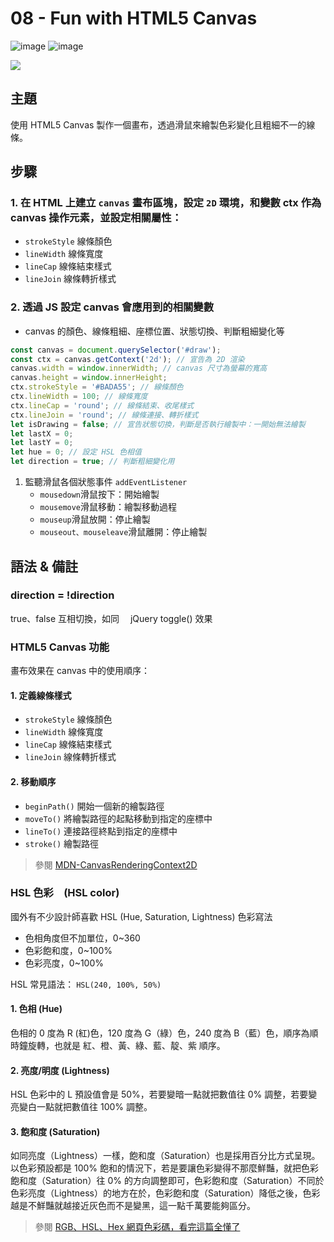 # 08 - Fun with HTML5 Canvas

![image](https://img.shields.io/badge/JavaScript-exercise-F0DB4F.svg) ![image](https://img.shields.io/badge/HTML5-exercise-E44D26.svg)

![](https://images2.imgbox.com/3e/af/mWbBlrrf_o.jpg)

## 主題

使用 HTML5 Canvas 製作一個畫布，透過滑鼠來繪製色彩變化且粗細不一的線條。

## 步驟

### 1. 在 HTML 上建立 `canvas` 畫布區塊，設定 `2D` 環境，和變數 ctx 作為 canvas 操作元素，並設定相關屬性：

- `strokeStyle` 線條顏色
- `lineWidth` 線條寬度
- `lineCap` 線條結束樣式
- `lineJoin` 線條轉折樣式

### 2. 透過 JS 設定 canvas 會應用到的相關變數

- canvas 的顏色、線條粗細、座標位置、狀態切換、判斷粗細變化等

```js
const canvas = document.querySelector('#draw');
const ctx = canvas.getContext('2d'); // 宣告為 2D 渲染
canvas.width = window.innerWidth; // canvas 尺寸為螢幕的寬高
canvas.height = window.innerHeight;
ctx.strokeStyle = '#BADA55'; // 線條顏色
ctx.lineWidth = 100; // 線條寬度
ctx.lineCap = 'round'; // 線條結束、收尾樣式
ctx.lineJoin = 'round'; // 線條連接、轉折樣式
let isDrawing = false; // 宣告狀態切換，判斷是否執行繪製中：一開始無法繪製
let lastX = 0;
let lastY = 0;
let hue = 0; // 設定 HSL 色相值
let direction = true; // 判斷粗細變化用
```

1. 監聽滑鼠各個狀態事件 `addEventListener`
   - `mousedown`滑鼠按下：開始繪製
   - `mousemove`滑鼠移動：繪製移動過程
   - `mouseup`滑鼠放開：停止繪製
   - `mouseout、mouseleave`滑鼠離開：停止繪製

## 語法 & 備註

### direction = !direction

true、false 互相切換，如同　 jQuery toggle() 效果

### HTML5 Canvas 功能

畫布效果在 canvas 中的使用順序：

#### 1. 定義線條樣式

- `strokeStyle` 線條顏色
- `lineWidth` 線條寬度
- `lineCap` 線條結束樣式
- `lineJoin` 線條轉折樣式

#### 2. 移動順序

- `beginPath()` 開始一個新的繪製路徑
- `moveTo()` 將繪製路徑的起點移動到指定的座標中
- `lineTo()` 連接路徑終點到指定的座標中
- `stroke()` 繪製路徑

> 參閱 [MDN-CanvasRenderingContext2D](https://developer.mozilla.org/zh-TW/docs/Web/API/CanvasRenderingContext2D)

### HSL 色彩　(HSL color)

國外有不少設計師喜歡 HSL (Hue, Saturation, Lightness) 色彩寫法

- 色相角度但不加單位，0~360
- 色彩飽和度，0~100%
- 色彩亮度，0~100%

HSL 常見語法：
`HSL(240, 100%, 50%)`

#### 1. 色相 (Hue)

色相的 0 度為 R (紅)色，120 度為 G（綠）色，240 度為 B（藍）色，順序為順時鐘旋轉，也就是 紅、橙、黃、綠、藍、靛、紫 順序。

#### 2. 亮度/明度 (Lightness)

HSL 色彩中的 L 預設值會是 50%，若要變暗一點就把數值往 0% 調整，若要變亮變白一點就把數值往 100% 調整。

#### 3. 飽和度 (Saturation)

如同亮度（Lightness）一樣，飽和度（Saturation）也是採用百分比方式呈現。
以色彩預設都是 100% 飽和的情況下，若是要讓色彩變得不那麼鮮豔，就把色彩飽和度（Saturation）往 0% 的方向調整即可，色彩飽和度（Saturation）不同於色彩亮度（Lightness）的地方在於，色彩飽和度（Saturation）降低之後，色彩越是不鮮豔就越接近灰色而不是變黑，這一點千萬要能夠區分。

> 參閱 [RGB、HSL、Hex 網頁色彩碼，看完這篇全懂了](http://csscoke.com/2015/01/01/rgb-hsl-hex/)
